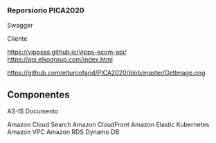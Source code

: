 <h3>
Reporsiorio PICA2020
</h3>

Swagger

Cliente 

https://vippsas.github.io/vipps-ecom-api/ 
https://api.elkogroup.com/index.html 

https://github.com/elturcofarid/PICA2020/blob/master/GetImage.png


<h2>
  Componentes
 </h2>
 
 AS-IS Documento 

Amazon Cloud Search 
Amazon CloudFront 
Amazon Elastic Kubernetes 
Amazon VPC 
Amazon RDS 
Dynamo DB 
  
